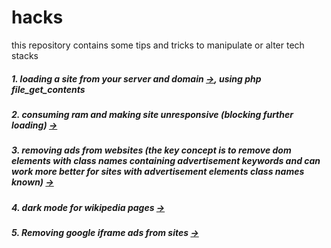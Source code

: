 # hacks
this repository contains some tips and tricks to manipulate or alter tech stacks

##### 1. loading a site from your server and domain [->](https://github.com/Spectre-ak/hacks/blob/main/mySite.php), using php file_get_contents
##### 2. consuming ram and making site unresponsive (blocking further loading) [->](https://github.com/Spectre-ak/hacks/blob/main/inspectElement/eating_ram.js)
##### 3. removing ads from websites (the key concept is to remove dom elements with class names containing advertisement keywords and can work more better for sites with advertisement elements class names known) [->](https://github.com/Spectre-ak/hacks/blob/main/inspectElement/trying_to_remove_ads.js)
##### 4. dark mode for wikipedia pages [->](https://github.com/Spectre-ak/hacks/blob/main/inspectElement/wikiDark.js)
##### 5. Removing google iframe ads from sites [->](https://github.com/Spectre-ak/hacks/blob/main/inspectElement/google_ads_removal.js)

